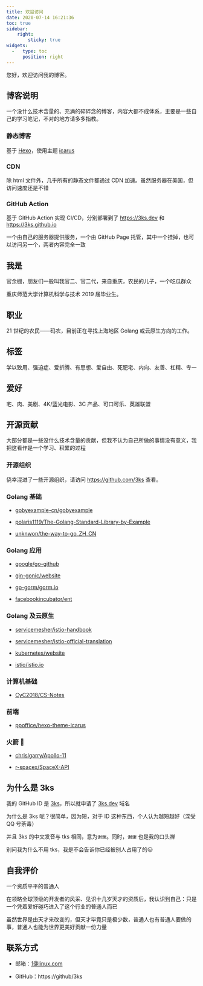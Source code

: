 ```yaml
---
title: 欢迎访问
date: 2020-07-14 16:21:36
toc: true
sidebar:
    right:
        sticky: true
widgets:
  -   type: toc
      position: right
---
```


您好，欢迎访问我的博客。

## 博客说明

一个没什么技术含量的、充满的碎碎念的博客，内容大都不成体系，主要是一些自己的学习笔记，不对的地方请多多指教。

### 静态博客

基于 [Hexo](https://hexo.io/)，使用主题 [icarus](https://github.com/ppoffice/hexo-theme-icarus)

### CDN

除 html 文件外，几乎所有的静态文件都通过 CDN 加速。虽然服务器在美国，但访问速度还是不错

### GitHub Action 

基于 GitHub Action 实现 CI/CD，分别部署到了 https://3ks.dev 和 https://3ks.github.io

一个由自己的服务器提供服务，一个由 GitHub Page 托管，其中一个挂掉，也可以访问另一个，两者内容完全一致

## 我是

官余棚，朋友们一般叫我官二、官二代，来自重庆，农民的儿子，一个吃瓜群众

重庆师范大学计算机科学与技术 2019 届毕业生。

## 职业

21 世纪的农民——码农，目前正在寻找上海地区 Golang 或云原生方向的工作。

## 标签

学以致用、强迫症、爱折腾、有思想、爱自由、死肥宅、内向、友善、杠精、专一

## 爱好

宅、肉、美剧、4K/蓝光电影、3C 产品、可口可乐、英雄联盟

## 开源贡献

大部分都是一些没什么技术含量的贡献，但我不认为自己所做的事情没有意义，我把这看作是一个学习、积累的过程

### 开源组织

侥幸混进了一些开源组织，请访问 https://github.com/3ks 查看。

### Golang 基础 

- [gobyexample-cn/gobyexample](https://github.com/gobyexample-cn/gobyexample)

- [polaris1119/The-Golang-Standard-Library-by-Example](https://github.com/polaris1119/The-Golang-Standard-Library-by-Example)

- [unknwon/the-way-to-go_ZH_CN](https://github.com/unknwon/the-way-to-go_ZH_CN)

### Golang 应用

- [google/go-github](https://github.com/google/go-github)

- [gin-gonic/website](https://github.com/gin-gonic/website)

- [go-gorm/gorm.io](https://github.com/go-gorm/gorm.io)

- [facebookincubator/ent](https://github.com/3ks/ent-doc-zh_cn)

### Golang 及云原生

- [servicemesher/istio-handbook](https://github.com/servicemesher/istio-handbook)

- [servicemesher/istio-official-translation](https://github.com/servicemesher/istio-official-translation)

- [kubernetes/website](https://github.com/kubernetes/website)

- [istio/istio.io](https://github.com/istio/istio.io)

### 计算机基础

- [CyC2018/CS-Notes](https://github.com/CyC2018/CS-Notes)

### 前端

- [ppoffice/hexo-theme-icarus](https://github.com/ppoffice/hexo-theme-icarus)

### 火箭 🚀

- [chrislgarry/Apollo-11](https://github.com/chrislgarry/Apollo-11)

- [r-spacex/SpaceX-API](https://github.com/r-spacex/SpaceX-API)

## 为什么是 3ks

我的 GitHub ID 是 [3ks](https://github.com/3ks)，所以就申请了 [3ks.dev](https://3ks.dev) 域名

为什么是 3ks 呢？很简单，因为短，对于 ID 这种东西，个人认为越短越好（深受 QQ 号荼毒）

并且 3ks 的中文发音与 tks 相同，意为`谢谢`。同时，`谢谢` 也是我的口头禅

别问我为什么不用 tks，我是不会告诉你已经被别人占用了的😒

## 自我评价

一个资质平平的普通人

在领略全球顶级的开发者的风采、见识十几岁天才的资质后，我认识到自己：只是一个凭着爱好碰巧进入了这个行业的普通人而已

虽然世界是由天才来改变的，但天才毕竟只是极少数，普通人也有普通人要做的事，普通人也能为世界更美好贡献一份力量

## 联系方式

- 邮箱：1@linux.com

- GitHub：https://github/3ks
